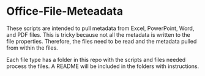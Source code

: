 # Office-File-Meteadata

These scripts are intended to pull metadata from Excel, PowerPoint, Word, and PDF files. This is tricky because not all the metadata is written to the file properties. Therefore, the files need to be read and the metadata pulled from within the files. 

Each file type has a folder in this repo with the scripts and files needed process the files. A README will be included in the folders with instructions. 